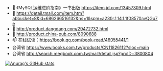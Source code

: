 - 👋 《MySQL运维进阶指南》一书出版  https://item.jd.com/13457309.html
- 👀 https://detail.tmall.com/item.htm?abbucket=8&id=686266516132&ns=1&spm=a230r.1.14.1.1f08570avQGu7e
- 🌱 http://product.dangdang.com/29472732.html
- 💞️ http://product.china-pub.com/8090688
- 📫 在线试读：https://book.qq.com/book-read/46055441/1
- 台湾省 https://www.books.com.tw/products/CN11826112?sloc=main
- 台湾省 http://search.megbook.com.tw/mall/detail.jsp?proID=3800804

[![Anurag's GitHub stats](https://github-readme-stats.vercel.app/api?username=hcymysql)](https://github.com/anuraghazra/github-readme-stats)

<!---
hcymysql/hcymysql is a ✨ special ✨ repository because its `README.md` (this file) appears on your GitHub profile.
You can click the Preview link to take a look at your changes.
--->
